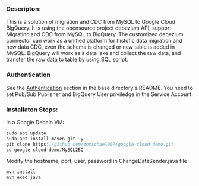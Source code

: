 ### Descripton:
This is a solution of migration and CDC from MySQL to Google Cloud BigQuery. It is using the opensource project debezium API, support Migratino and CDC from MySQL to BigQuery.
The customized debezium connector can work as a unified platform for histofic data migration and new data CDC, even the schema is changed or new table 
is added in MySQL. BigQuery will work as a data lake and collect the raw data, and transfer the raw data to table by using SQL script.  

### Authentication

See the [Authentication][authentication] section in the base directory's README. You need to set Pub/Sub Publisher and BigQuery User priviledge in the Service Account. 

### Installaton Steps:
In a Google Debain VM:
```java
sudo apt update
sudo apt install maven git -y
git clone https://github.com/zhmichael007/google-cloud-demo.git
cd google-cloud-demo/MySQL2BQ
```

Modify the hostname, port, user, password in ChangeDataSender.java file
```java
mvn install
mvn exec:java
```


[authentication]: https://github.com/googleapis/google-cloud-java#authentication

